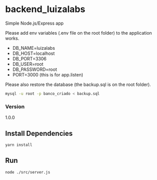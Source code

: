 # backend_luizalabs

Simple Node.js/Express app 

Please add env variables (.env file on the root folder) to the application works.
- DB_NAME=luizalabs
- DB_HOST=localhost
- DB_PORT=3306
- DB_USER=root
- DB_PASSWORD=root
- PORT=3000 (this is for app.listen)

Please also restore the database (the backup.sql is on the root folder).
```bash
mysql -u root -p banco_criado < backup.sql
```

### Version

1.0.0

## Install Dependencies

```bash
yarn install 
```

## Run

```bash
node ./src/server.js
```
